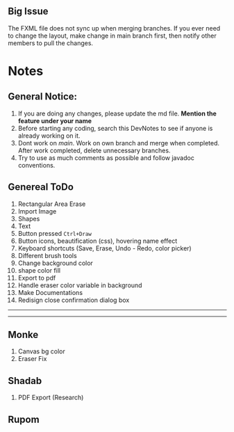 ## Big Issue

The FXML file does not sync up when merging branches. If you ever need to change the layout, make change in main branch
first, then notify other members to pull the changes.

# Notes

## General Notice:

1. If you are doing any changes, please update the md file. __Mention the feature under your name__
1. Before starting any coding, search this DevNotes to see if anyone is already working on it.
1. Dont work on *main*. Work on own branch and merge when completed. After work completed, delete unnecessary branches.
1. Try to use as much comments as possible and follow javadoc conventions.

## Genereal ToDo

1. Rectangular Area Erase
1. Import Image
1. Shapes
1. Text
1. Button pressed `Ctrl+Draw`
1. Button icons, beautification (css), hovering name effect
1. Keyboard shortcuts (Save, Erase, Undo - Redo, color picker)
1. Different brush tools
1. Change background color
1. shape color fill
1. Export to pdf
1. Handle eraser color variable in background
1. Make Documentations
1. Redisign close confirmation dialog box

---
---

## Monke

1. Canvas bg color
2. Eraser Fix

## Shadab

1. PDF Export (Research)

## Rupom


